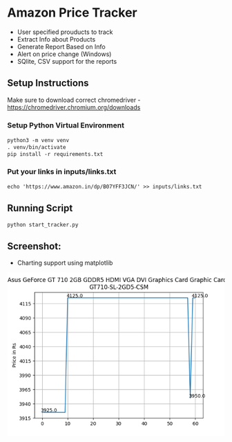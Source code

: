 # Amazon Price Tracker
- User specified prouducts to track
- Extract Info about Products
- Generate Report Based on Info
- Alert on price change (Windows)
- SQlite, CSV support for the reports

## Setup Instructions

Make sure to download correct chromedriver - https://chromedriver.chromium.org/downloads

### Setup Python Virtual Environment
```buildoutcfg
python3 -m venv venv
. venv/bin/activate
pip install -r requirements.txt
```
### Put your links in inputs/links.txt
```
echo 'https://www.amazon.in/dp/B07YFF3JCN/' >> inputs/links.txt
```
## Running Script
```buildoutcfg
python start_tracker.py
```

## Screenshot:
- Charting support using matplotlib

![Alt text](/screens/B073GF2CL6.png?raw=true "Price change")